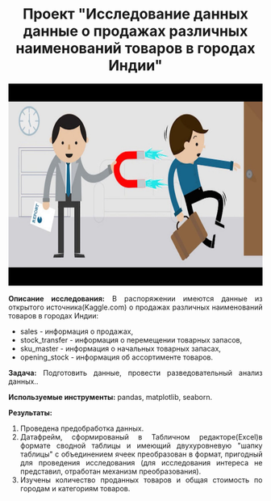 <h1 align="center"> Проект "Исследование данных данные о продажах различных наименований товаров в городах Индии"</h1>

<p align="center"><img src="https://github.com/Sairus74/Gectaro/blob/main/maxresdefault.jpg" width="600" height="400" /></p>

<div style="text-align: justify">

**Описание исследования:** В распоряжении имеются данные из открытого источника(Kaggle.com)  о продажах различных наименований товаров в городах Индии:
* sales - информация о продажах,
* stock_transfer - информация о перемещении товарных запасов,
* sku_master - информация о начальных товарных запасах,
* opening_stock -  информация об ассортименте товаров.

**Задача:** Подготовить данные, провести разведовательный анализ данных..

**Используемые инструменты:** pandas, matplotlib, seaborn.

**Результаты:** 
1. Проведена предобработка данных.
2. Датафрейм, сформированый в Табличном редакторе(Excel)в формате сводной таблицы и имеющий двухуровневую "шапку таблицы" с объединением ячеек преобразован в формат, пригодный для проведения исследования (для исследования интереса не представил, отработан механизм преобразования).
3. Изучены количество проданных товаров и общая стоимость по городам и категориям товаров.
